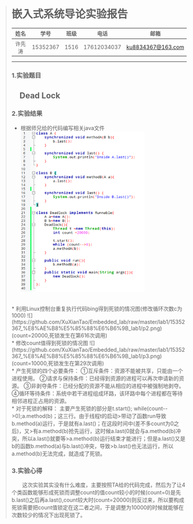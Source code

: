
>嵌入式系统导论实验报告
>===
>|  姓名  |  学号  |  班级  |  电话  |  邮箱  |
>| :--: | :--: | :--: | :--: | :--: |
>| 许先涛  |15352367|1516|17612034037 |ku8834367@163.com|
>---
>### 1.实验题目  
>## &emsp;Dead Lock
>
>### 2.实验结果
>  * 根据师兄给的代码编写相关java文件
> ![picture1](https://github.com/XuXianTao/Embedded_lab/raw/master/lab1/15352367_%E8%AE%B8%E5%85%88%E6%B6%9B_lab1/p1.png)
><br/>
>* 利用Linux控制台重复执行代码bing得到死锁的情况图(修改循环次数c为1000)
>![](https://github.com/XuXianTao/Embedded_lab/raw/master/lab1/15352367_%E8%AE%B8%E5%85%88%E6%B6%9B_lab1/p2.png)
>(count=20000,死锁发生在第616次调用)
><br/>
>* 修改count值得到死锁的情况图  
>![](https://github.com/XuXianTao/Embedded_lab/raw/master/lab1/15352367_%E8%AE%B8%E5%85%88%E6%B6%9B_lab1/p3.png)
>(count=10000,死锁发生在第29次调用)
><br/>
>* 产生死锁的四个必要条件：
>①互斥条件：资源不能被共享，只能由一个进程使用。
>②请求与保持条件：已经得到资源的进程可以再次申请新的资源。
>③非剥夺条件：已经分配的资源不能从相应的进程中被强制地剥夺。
>④循环等待条件：系统中若干进程组成环路，该环路中每个进程都在等待相邻进程正占用的资源。
><br/>
>* 对于死锁的解释：
>主要产生死锁的部分是t.start(); while(count-->0);a.method(b)；这三行。由于线程t的启动>带动了函数run导致b.method(a)运行，于是就有a.last()；在这段时间中(差不多count为0之后)，又>有a.method(b)抢先运行，这时候a.last(0就会与a.method(b)冲突，所以a.last()就要等>a.method(b)运行结束才能进行；但是a.last()又是b的函数b.method(a)与b.last()冲突，导致>b.last()也无法运行，所以a.method(b)无法完成，就造成了死锁。
>
>### 3.实验心得
>&emsp;&emsp;这次实验其实没有什么难度，主要按照TA给的代码完成，然后为了让4个类函数能够形成死锁而调整count的值count较小的时候(count=0)是先b.last()之后再a.last(),count较大时(count=20000)则反过来，所以要构成死锁需要把count值锁定在这二者之间，于是调整为10000的时候就能够在次数较少的情况下出现死锁了。
</div>